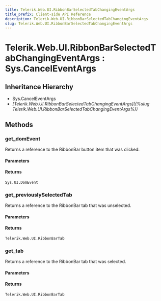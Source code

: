```yaml
---
title: Telerik.Web.UI.RibbonBarSelectedTabChangingEventArgs
title_prefix: Client-side API Reference
description: Telerik.Web.UI.RibbonBarSelectedTabChangingEventArgs
slug: Telerik.Web.UI.RibbonBarSelectedTabChangingEventArgs
---
```


# Telerik.Web.UI.RibbonBarSelectedTabChangingEventArgs : Sys.CancelEventArgs

## Inheritance Hierarchy

* Sys.CancelEventArgs
* *[Telerik.Web.UI.RibbonBarSelectedTabChangingEventArgs]({%slug Telerik.Web.UI.RibbonBarSelectedTabChangingEventArgs%})*


## Methods

### get_domEvent

Returns a reference to the RibbonBar button item that was clicked.

#### Parameters

#### Returns

`Sys.UI.DomEvent` 

### get_previouslySelectedTab

Returns a reference to the RibbonBar tab that was unselected.

#### Parameters

#### Returns

`Telerik.Web.UI.RibbonBarTab`
### get_tab

Returns a reference to the RibbonBar tab that was selected.

#### Parameters

#### Returns

`Telerik.Web.UI.RibbonBarTab` 


